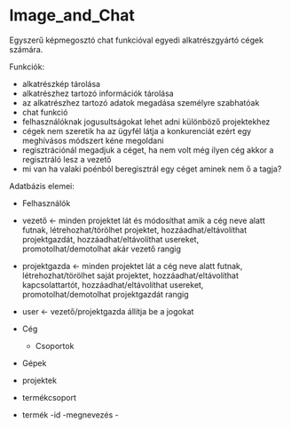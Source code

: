 # Image_and_Chat
Egyszerű képmegosztó chat funkcióval egyedi alkatrészgyártó cégek számára.

Funkciók:
- alkatrészkép tárolása
- alkatrészhez tartozó információk tárolása
 - az alkatrészhez tartozó adatok megadása személyre szabhatóak 
- chat funkció
- felhasználóknak jogusultságokat lehet adni különböző projektekhez
- cégek nem szeretik ha az ügyfél látja a konkurenciát ezért egy meghívásos módszert kéne megoldani
- regisztrációnál megadjuk a céget, ha nem volt még ilyen cég akkor a regisztráló lesz a vezető
 - mi van ha valaki poénból beregisztrál egy céget aminek nem ő a tagja?

Adatbázis elemei:
  - Felhasználók
   - vezető <- minden projektet lát és módosíthat amik a cég neve alatt futnak, létrehozhat/törölhet projektet, hozzáadhat/eltávolíthat projektgazdát, hozzáadhat/eltávolíthat usereket, promotolhat/demotolhat akár vezető rangig
   - projektgazda <- minden projektet lát a cég neve alatt futnak, létrehozhat/törölhet saját projektet, hozzáadhat/eltávolíthat kapcsolattartót, hozzáadhat/eltávolíthat usereket, promotolhat/demotolhat projektgazdát rangig
   - user <- vezető/projektgazda állítja be a jogokat
   
  - Cég
    - Csoportok
  - Gépek
   - projektek
  - termékcsoport
   - termék
    -id
    -megnevezés
    -

